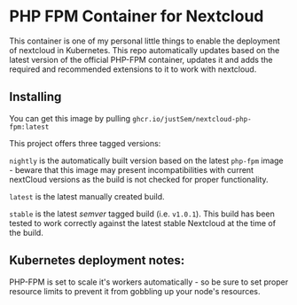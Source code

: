 # PHP FPM Container for Nextcloud

This container is one of my personal little things to enable the deployment of nextcloud in Kubernetes.
This repo automatically updates based on the latest version of the official PHP-FPM container, updates it and adds the required and recommended extensions to it to work with nextcloud.

## Installing

You can get this image by pulling `ghcr.io/justSem/nextcloud-php-fpm:latest`

This project offers three tagged versions:

`nightly` is the automatically built version based on the latest `php-fpm` image - beware that this image may present incompatibilities with current nextCloud versions as the build is not checked for proper functionality.

`latest` is the latest manually created build.

`stable` is the latest _semver_ tagged build (i.e. `v1.0.1`). This build has been tested to work correctly against the latest stable Nextcloud at the time of the build.


## Kubernetes deployment notes:
PHP-FPM is set to scale it's workers automatically - so be sure to set proper resource limits to prevent it from gobbling up your node's resources.
